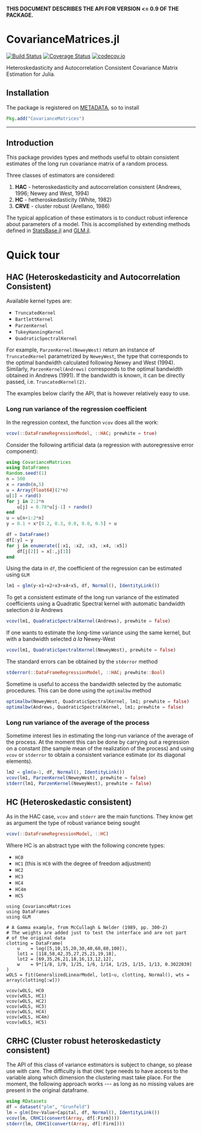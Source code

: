 **THIS DOCUMENT DESCRIBES THE API FOR VERSION <= 0.9 OF THE PACKAGE.** 

# CovarianceMatrices.jl

[![Build Status](https://travis-ci.org/gragusa/CovarianceMatrices.jl.svg?branch=master)](https://travis-ci.org/gragusa/CovarianceMatrices.jl)
[![Coverage Status](https://coveralls.io/repos/gragusa/CovarianceMatrices.jl/badge.svg?branch=master&service=github)](https://coveralls.io/github/gragusa/CovarianceMatrices.jl?branch=master)
[![codecov.io](http://codecov.io/github/gragusa/CovarianceMatrices.jl/coverage.svg?branch=master)](http://codecov.io/github/gragusa/CovarianceMatrices.jl?branch=master)

Heteroskedasticity and Autocorrelation Consistent Covariance Matrix Estimation for Julia.

## Installation

The package is registered on [METADATA](http::/github.com/JuliaLang/METADATA.jl), so to install
```julia
Pkg.add("CovarianceMatrices")
```

---

## Introduction

This package provides types and methods useful to obtain consistent estimates of the long run covariance matrix of a random process.

Three classes of estimators are considered:

1. **HAC** - heteroskedasticity and autocorrelation consistent (Andrews, 1996; Newey and West, 1994)
2. **HC**  - hetheroskedasticity (White, 1982)
3. **CRVE** - cluster robust (Arellano, 1986)

The typical application of these estimators is to conduct robust inference about parameters of a model. This is accomplished by extending methods defined in [StatsBase.jl](http://github.com/JuliaStat/StatsBase.jl) and [GLM.jl](http://github.com/JuliaStat/GLM.jl).

# Quick tour

## HAC (Heteroskedasticity and Autocorrelation Consistent)

Available kernel types are:

- `TruncatedKernel`
- `BartlettKernel`
- `ParzenKernel`
- `TukeyHanningKernel`
- `QuadraticSpectralKernel`

For example, `ParzenKernel(NeweyWest)` return an instance of `TruncatedKernel` parametrized by `NeweyWest`, the type that corresponds to the optimal bandwidth calculated following Newey and West (1994).  Similarly, `ParzenKernel(Andrews)` corresponds to the optimal bandwidth obtained in Andrews (1991). If the bandwidth is known, it can be directly passed, i.e. `TruncatedKernel(2)`.

The examples below clarify the API, that is however relatively easy to use.

### Long run variance of the regression coefficient

In the regression context, the function `vcov` does all the work:
```julia
vcov(::DataFrameRegressionModel, ::HAC; prewhite = true)
```

Consider the following artificial data (a regression with autoregressive error component):
```julia
using CovarianceMatrices
using DataFrames
Random.seed!(1)
n = 500
x = randn(n,5)
u = Array{Float64}(2*n)
u[1] = rand()
for j in 2:2*n
    u[j] = 0.78*u[j-1] + randn()
end
u = u[n+1:2*n]    
y = 0.1 + x*[0.2, 0.3, 0.0, 0.0, 0.5] + u            

df = DataFrame()
df[:y] = y
for j in enumerate([:x1, :x2, :x3, :x4, :x5])
    df[j[2]] = x[:,j[1]]
end
```
Using the data in `df`, the coefficient of the regression can be estimated using `GLM`

```julia
lm1 = glm(y~x1+x2+x3+x4+x5, df, Normal(), IdentityLink())
```

To get a consistent estimate of the long run variance of the estimated coefficients using a Quadratic Spectral kernel with automatic bandwidth selection  _à la_ Andrews
```julia
vcov(lm1, QuadraticSpectralKernel(Andrews), prewhite = false)
```
If one wants to estimate the long-time variance using the same kernel, but with a bandwidth selected _à la_ Newey-West
```julia
vcov(lm1, QuadraticSpectralKernel(NeweyWest), prewhite = false)
```
The standard errors can be obtained by the `stderror` method
```julia
stderror(::DataFrameRegressionModel, ::HAC; prewhite::Bool)
```
Sometime is useful to access the bandwidth selected by the automatic procedures. This can be done using the `optimalbw` method
```julia
optimalbw(NeweyWest, QuadraticSpectralKernel, lm1; prewhite = false)
optimalbw(Andrews, QuadraticSpectralKernel, lm1; prewhite = false)
```

### Long run variance of the average of the process

Sometime interest lies in estimating the long-run variance of the average of the process. At the moment this can be done by carrying out a regression on a constant (the sample mean of the realization of the process) and using `vcov` or `stderror` to obtain a consistent variance estimate (or its diagonal elements).

```julia
lm2 = glm(u~1, df, Normal(), IdentityLink())
vcov(lm1, ParzenKernel(NeweyWest), prewhite = false)
stderr(lm1, ParzenKernel(NeweyWest), prewhite = false)
```

## HC (Heteroskedastic consistent)

As in the HAC case, `vcov` and `stderr` are the main functions. They know get as argument the type of robust variance being sought
```julia
vcov(::DataFrameRegressionModel, ::HC)
```
Where HC is an abstract type with the following concrete types:

- `HC0`
- `HC1` (this is `HC0` with the degree of freedom adjustment)
- `HC2`
- `HC3`
- `HC4`
- `HC4m`
- `HC5`


```
using CovarianceMatrices
using DataFrames
using GLM

# A Gamma example, from McCullagh & Nelder (1989, pp. 300-2)
# The weights are added just to test the interface and are not part
# of the original data
clotting = DataFrame(
    u    = log([5,10,15,20,30,40,60,80,100]),
    lot1 = [118,58,42,35,27,25,21,19,18],
    lot2 = [69,35,26,21,18,16,13,12,12],
    w    = 9*[1/8, 1/9, 1/25, 1/6, 1/14, 1/25, 1/15, 1/13, 0.3022039]
)
wOLS = fit(GeneralizedLinearModel, lot1~u, clotting, Normal(), wts = array(clotting[:w]))

vcov(wOLS, HC0
vcov(wOLS, HC1)
vcov(wOLS, HC2)
vcov(wOLS, HC3)
vcov(wOLS, HC4)
vcov(wOLS, HC4m)
vcov(wOLS, HC5)
```

## CRHC (Cluster robust heteroskedasticty consistent)
The API of this class of variance estimators is subject to change, so please use with care. The difficulty is that `CRHC` type needs to have access to the variable along which dimension the clustering mast take place. For the moment, the following approach works --- as long as no missing values are present in the original dataframe.

```julia
using RDatasets
df = dataset("plm", "Grunfeld")
lm = glm(Inv~Value+Capital, df, Normal(), IdentityLink())
vcov(lm, CRHC1(convert(Array, df[:Firm])))
stderr(lm, CRHC1(convert(Array, df[:Firm])))
```

